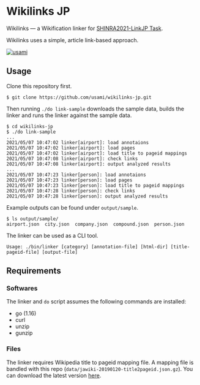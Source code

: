# Wikilinks JP

Wikilinks ― a Wikification linker for [SHINRA2021-LinkJP Task](http://shinra-project.info/shinra2021linkjp/).

Wikilinks uses a simple, article link-based approach.

[![usami](https://circleci.com/gh/usami/wikilinks-jp.svg?style=svg)](https://app.circleci.com/pipelines/github/usami/wikilinks-jp)

## Usage

Clone this repository first.
```
$ git clone https://github.com/usami/wikilinks-jp.git
```

Then running `./do link-sample` downloads the sample data, builds the linker and runs the linker against the sample data.

```
$ cd wikilinks-jp
$ ./do link-sample
...
2021/05/07 10:47:02 linker[airport]: load annotaions
2021/05/07 10:47:02 linker[airport]: load pages
2021/05/07 10:47:02 linker[airport]: load title to pageid mappings
2021/05/07 10:47:08 linker[airport]: check links
2021/05/07 10:47:08 linker[airport]: output analyzed results
...
2021/05/07 10:47:23 linker[person]: load annotaions
2021/05/07 10:47:23 linker[person]: load pages
2021/05/07 10:47:23 linker[person]: load title to pageid mappings
2021/05/07 10:47:28 linker[person]: check links
2021/05/07 10:47:28 linker[person]: output analyzed results
```

Example outputs can be found under `output/sample`.

```
$ ls output/sample/
airport.json  city.json  company.json  compound.json  person.json
```

The linker can be used as a CLI tool.

```
Usage: ./bin/linker [category] [annotation-file] [html-dir] [title-pageid-file] [output-file]
```

## Requirements

### Softwares

The linker and `do` script assumes the following commands are installed:

- go (1.16)
- curl
- unzip
- gunzip

### Files

The linker requires Wikipedia title to pageid mapping file. A mapping file is bandled with this repo (`data/jawiki-20190120-title2pageid.json.gz`). You can download the latest version [here](https://drive.google.com/drive/folders/1ncZnWgDPFuoKQyqAVIaDnnx85sjsW5cN?usp=sharing).
